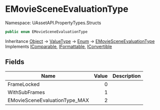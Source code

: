 # EMovieSceneEvaluationType

Namespace: UAssetAPI.PropertyTypes.Structs

```csharp
public enum EMovieSceneEvaluationType
```

Inheritance [Object](https://docs.microsoft.com/en-us/dotnet/api/system.object) → [ValueType](https://docs.microsoft.com/en-us/dotnet/api/system.valuetype) → [Enum](https://docs.microsoft.com/en-us/dotnet/api/system.enum) → [EMovieSceneEvaluationType](./uassetapi.propertytypes.structs.emoviesceneevaluationtype.md)<br>
Implements [IComparable](https://docs.microsoft.com/en-us/dotnet/api/system.icomparable), [IFormattable](https://docs.microsoft.com/en-us/dotnet/api/system.iformattable), [IConvertible](https://docs.microsoft.com/en-us/dotnet/api/system.iconvertible)

## Fields

| Name | Value | Description |
| --- | --: | --- |
| FrameLocked | 0 |  |
| WithSubFrames | 1 |  |
| EMovieSceneEvaluationType_MAX | 2 |  |
